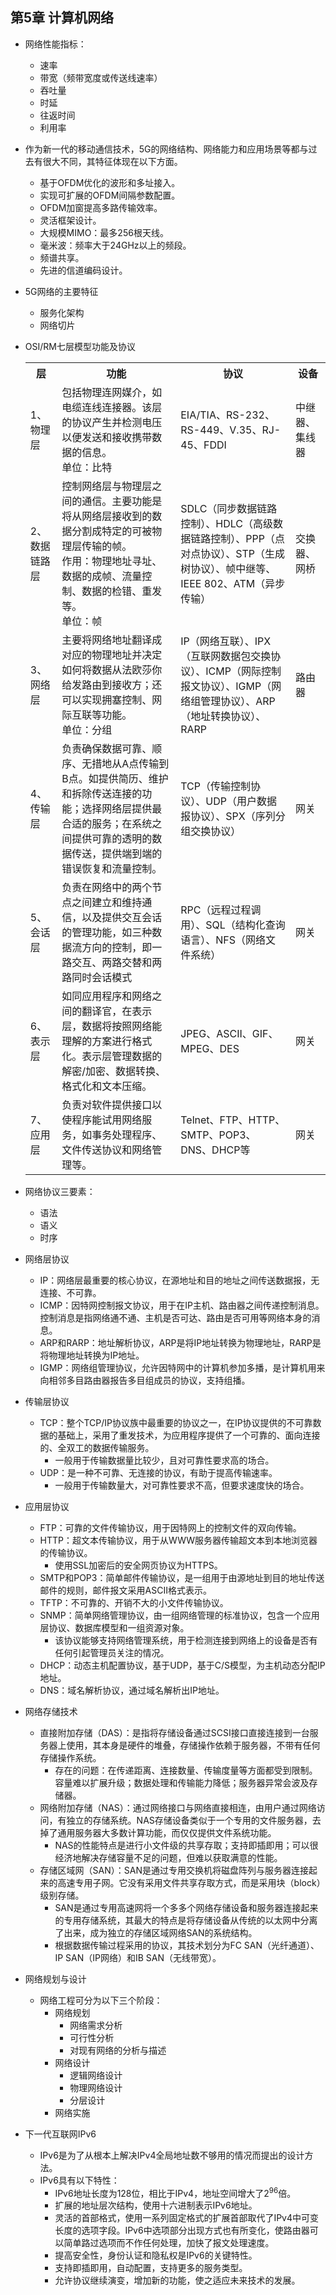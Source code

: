 ## 第5章 计算机网络
- 网络性能指标：
	- 速率
	- 带宽（频带宽度或传送线速率）
	- 吞吐量
	- 时延
	- 往返时间
	- 利用率
- 作为新一代的移动通信技术，5G的网络结构、网络能力和应用场景等都与过去有很大不同，其特征体现在以下方面。
	- 基于OFDM优化的波形和多址接入。
	- 实现可扩展的OFDM间隔参数配置。
	- OFDM加窗提高多路传输效率。
	- 灵活框架设计。
	- 大规模MIMO：最多256根天线。
	- 毫米波：频率大于24GHz以上的频段。
	- 频谱共享。
	- 先进的信道编码设计。
- 5G网络的主要特征
	- 服务化架构
	- 网络切片
- OSI/RM七层模型功能及协议

	<table>
		<tr>
			<th>层</th>
			<th>功能</th>
			<th>协议</th>
			<th>设备</th>
		</tr>
		<tr>
			<td>1、物理层</td>
			<td>包括物理连网媒介，如电缆连线连接器。该层的协议产生并检测电压以便发送和接收携带数据的信息。<br>单位：比特</td>
			<td>EIA/TIA、RS-232、RS-449、V.35、RJ-45、FDDI</td>
			<td>中继器、集线器</td>
		</tr>
		<tr>
			<td>2、数据链路层</td>
			<td>控制网络层与物理层之间的通信。主要功能是将从网络层接收到的数据分割成特定的可被物理层传输的帧。<br>作用：物理地址寻址、数据的成帧、流量控制、数据的检错、重发等。<br>单位：帧</td>
			<td>SDLC（同步数据链路控制）、HDLC（高级数据链路控制）、PPP（点对点协议）、STP（生成树协议）、帧中继等、IEEE 802、ATM（异步传输）</td>
			<td>交换器、网桥</td>
		</tr>
		<tr>
			<td>3、网络层</td>
			<td>主要将网络地址翻译成对应的物理地址并决定如何将数据从法欧莎你给发路由到接收方；还可以实现拥塞控制、网际互联等功能。<br>单位：分组</td>
			<td>IP（网络互联）、IPX（互联网数据包交换协议）、ICMP（网际控制报文协议）、IGMP（网络组管理协议）、ARP（地址转换协议）、RARP</td>
			<td>路由器</td>
		</tr>
		<tr>
			<td>4、传输层</td>
			<td>负责确保数据可靠、顺序、无措地从A点传输到B点。如提供简历、维护和拆除传送连接的功能；选择网络层提供最合适的服务；在系统之间提供可靠的透明的数据传送，提供端到端的错误恢复和流量控制。</td>
			<td>TCP（传输控制协议）、UDP（用户数据报协议）、SPX（序列分组交换协议）</td>
			<td>网关</td>
		</tr>
		<tr>
			<td>5、会话层</td>
			<td>负责在网络中的两个节点之间建立和维持通信，以及提供交互会话的管理功能，如三种数据流方向的控制，即一路交互、两路交替和两路同时会话模式</td>
			<td>RPC（远程过程调用）、SQL（结构化查询语言）、NFS（网络文件系统）</td>
			<td>网关</td>
		</tr>
		<tr>
			<td>6、表示层</td>
			<td>如同应用程序和网络之间的翻译官，在表示层，数据将按照网络能理解的方案进行格式化。表示层管理数据的解密/加密、数据转换、格式化和文本压缩。</td>
			<td>JPEG、ASCII、GIF、MPEG、DES</td>
			<td>网关</td>
		</tr>
		<tr>
			<td>7、应用层</td>
			<td>负责对软件提供接口以使程序能试用网络服务，如事务处理程序、文件传送协议和网络管理等。</td>
			<td>Telnet、FTP、HTTP、SMTP、POP3、DNS、DHCP等</td>
			<td>网关</td>
		</tr>
	</table>
- 网络协议三要素：
	- 语法
	- 语义
	- 时序
- 网络层协议
	- IP：网络层最重要的核心协议，在源地址和目的地址之间传送数据报，无连接、不可靠。
	- ICMP：因特网控制报文协议，用于在IP主机、路由器之间传递控制消息。控制消息是指网络通不通、主机是否可达、路由是否可用等网络本身的消息。
	- ARP和RARP：地址解析协议，ARP是将IP地址转换为物理地址，RARP是将物理地址转换为IP地址。
	- IGMP：网络组管理协议，允许因特网中的计算机参加多播，是计算机用来向相邻多目路由器报告多目组成员的协议，支持组播。
- 传输层协议
	- TCP：整个TCP/IP协议族中最重要的协议之一，在IP协议提供的不可靠数据的基础上，采用了重发技术，为应用程序提供了一个可靠的、面向连接的、全双工的数据传输服务。
		- 一般用于传输数据量比较少，且对可靠性要求高的场合。
	- UDP：是一种不可靠、无连接的协议，有助于提高传输速率。
		- 一般用于传输数量大，对可靠性要求不高，但要求速度快的场合。
- 应用层协议
	- FTP：可靠的文件传输协议，用于因特网上的控制文件的双向传输。
	- HTTP：超文本传输协议，用于从WWW服务器传输超文本到本地浏览器的传输协议。
		- 使用SSL加密后的安全网页协议为HTTPS。
	- SMTP和POP3：简单邮件传输协议，是一组用于由源地址到目的地址传送邮件的规则，邮件报文采用ASCII格式表示。
	- TFTP：不可靠的、开销不大的小文件传输协议。
	- SNMP：简单网络管理协议，由一组网络管理的标准协议，包含一个应用层协议、数据库模型和一组资源对象。
		- 该协议能够支持网络管理系统，用于检测连接到网络上的设备是否有任何引起管理员关注的情况。
	- DHCP：动态主机配置协议，基于UDP，基于C/S模型，为主机动态分配IP地址。
	- DNS：域名解析协议，通过域名解析出IP地址。
- 网络存储技术
	- 直接附加存储（DAS）：是指将存储设备通过SCSI接口直接连接到一台服务器上使用，其本身是硬件的堆叠，存储操作依赖于服务器，不带有任何存储操作系统。
		- 存在的问题：在传递距离、连接数量、传输度量等方面都受到限制。容量难以扩展升级；数据处理和传输能力降低；服务器异常会波及存储器。
	- 网络附加存储（NAS）：通过网络接口与网络直接相连，由用户通过网络访问，有独立的存储系统。NAS存储设备类似于一个专用的文件服务器，去掉了通用服务器大多数计算功能，而仅仅提供文件系统功能。
		- NAS的性能特点是进行小文件级的共享存取；支持即插即用；可以很经济地解决存储容量不足的问题，但难以获取满意的性能。
	- 存储区域网（SAN）：SAN是通过专用交换机将磁盘阵列与服务器连接起来的高速专用子网。它没有采用文件共享存取方式，而是采用块（block）级别存储。
		- SAN是通过专用高速网将一个多多个网络存储设备和服务器连接起来的专用存储系统，其最大的特点是将存储设备从传统的以太网中分离了出来，成为独立的存储区域网络SAN的系统结构。
		- 根据数据传输过程采用的协议，其技术划分为FC SAN（光纤通道）、IP SAN（IP网络）和IB SAN（无线带宽）。
- 网络规划与设计
	- 网络工程可分为以下三个阶段：
		- 网络规划
			- 网络需求分析
			- 可行性分析
			- 对现有网络的分析与描述
		- 网络设计
			- 逻辑网络设计
			- 物理网络设计
			- 分层设计
		- 网络实施


- 下一代互联网IPv6
	- IPv6是为了从根本上解决IPv4全局地址数不够用的情况而提出的设计方法。
	- IPv6具有以下特性：
		- IPv6地址长度为128位，相比于IPv4，地址空间增大了2<sup>96</sup>倍。
		- 扩展的地址层次结构，使用十六进制表示IPv6地址。
		- 灵活的首部格式，使用一系列固定格式的扩展首部取代了IPv4中可变长度的选项字段。IPv6中选项部分出现方式也有所变化，使路由器可以简单路过选项而不作任何处理，加快了报文处理速度。
		- 提高安全性，身份认证和隐私权是IPv6的关键特性。
		- 支持即插即用，自动配置，支持更多的服务类型。
		- 允许协议继续演变，增加新的功能，使之适应未来技术的发展。
